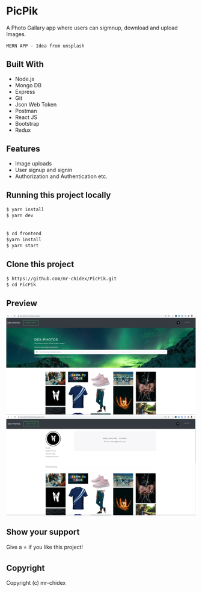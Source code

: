 # PicPik

A Photo Gallary app where users can sigmnup, download and upload Images.

```
MERN APP - Idea from unsplash
```
## Built With

- Node.js
- Mongo DB
- Express
- Git
- Json Web Token
- Postman
- React JS
- Bootstrap
- Redux

## Features

- Image uploads
- User signup and signin
- Authorization and Authentication etc.

## Running this project locally
    
    $ yarn install
    $ yarn dev


    $ cd frontend
    $yarn install
    $ yarn start

## Clone this project

    $ https://github.com/mr-chidex/PicPik.git
    $ cd PicPik
    
## Preview

<img  alt="png" src="./frontend/public/dexHome.jpg" />
<img  alt="png" src="./frontend/public/dexProfile.png" />


## Show your support

Give a ⭐️ if you like this project!

## Copyright

Copyright (c) mr-chidex
